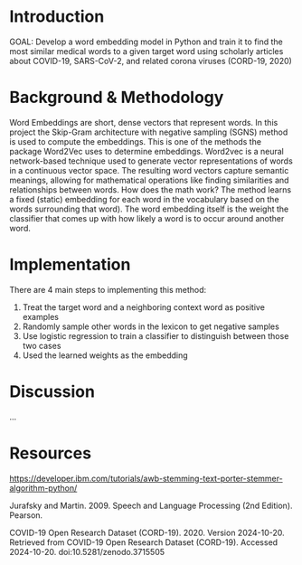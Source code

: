 # Introduction
GOAL: Develop a word embedding model in Python and train it to find the most similar medical words to a given target word using scholarly articles about COVID-19, SARS-CoV-2, and related corona viruses (CORD-19, 2020)

# Background & Methodology
Word Embeddings are short, dense vectors that represent words. In this project the Skip-Gram architecture with negative sampling (SGNS) method is used to compute the embeddings. This is one of the methods the package Word2Vec uses to determine embeddings. Word2vec is a neural network-based technique used to generate vector representations of words in a continuous vector space. The resulting word vectors capture semantic meanings, allowing for mathematical operations like finding similarities and relationships between words. 
How does the math work? The method learns a fixed (static) embedding for each word in the vocabulary based on the words surrounding that word). The word embedding itself is the weight the classifier that comes up with how likely a word is to occur around another word.

# Implementation
There are 4 main steps to implementing this method:
1) Treat the target word and a neighboring context word as positive examples
3) Randomly sample other words in the lexicon to get negative samples
4) Use logistic regression to train a classifier to distinguish between those two cases
5) Used the learned weights as the embedding

# Discussion
...

# Resources
https://developer.ibm.com/tutorials/awb-stemming-text-porter-stemmer-algorithm-python/ 

Jurafsky and Martin. 2009. Speech and Language Processing (2nd Edition). Pearson.

COVID-19 Open Research Dataset (CORD-19). 2020. Version 2024-10-20. Retrieved from COVID-19 Open Research Dataset (CORD-19). Accessed 2024-10-20. doi:10.5281/zenodo.3715505
